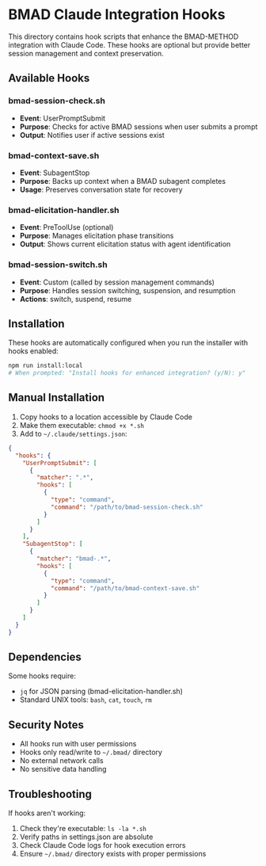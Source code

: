 # BMAD Claude Integration Hooks

This directory contains hook scripts that enhance the BMAD-METHOD integration with Claude Code. These hooks are optional but provide better session management and context preservation.

## Available Hooks

### bmad-session-check.sh
- **Event**: UserPromptSubmit
- **Purpose**: Checks for active BMAD sessions when user submits a prompt
- **Output**: Notifies user if active sessions exist

### bmad-context-save.sh
- **Event**: SubagentStop
- **Purpose**: Backs up context when a BMAD subagent completes
- **Usage**: Preserves conversation state for recovery

### bmad-elicitation-handler.sh
- **Event**: PreToolUse (optional)
- **Purpose**: Manages elicitation phase transitions
- **Output**: Shows current elicitation status with agent identification

### bmad-session-switch.sh
- **Event**: Custom (called by session management commands)
- **Purpose**: Handles session switching, suspension, and resumption
- **Actions**: switch, suspend, resume

## Installation

These hooks are automatically configured when you run the installer with hooks enabled:

```bash
npm run install:local
# When prompted: "Install hooks for enhanced integration? (y/N): y"
```

## Manual Installation

1. Copy hooks to a location accessible by Claude Code
2. Make them executable: `chmod +x *.sh`
3. Add to `~/.claude/settings.json`:

```json
{
  "hooks": {
    "UserPromptSubmit": [
      {
        "matcher": ".*",
        "hooks": [
          {
            "type": "command",
            "command": "/path/to/bmad-session-check.sh"
          }
        ]
      }
    ],
    "SubagentStop": [
      {
        "matcher": "bmad-.*",
        "hooks": [
          {
            "type": "command",
            "command": "/path/to/bmad-context-save.sh"
          }
        ]
      }
    ]
  }
}
```

## Dependencies

Some hooks require:
- `jq` for JSON parsing (bmad-elicitation-handler.sh)
- Standard UNIX tools: `bash`, `cat`, `touch`, `rm`

## Security Notes

- All hooks run with user permissions
- Hooks only read/write to `~/.bmad/` directory
- No external network calls
- No sensitive data handling

## Troubleshooting

If hooks aren't working:
1. Check they're executable: `ls -la *.sh`
2. Verify paths in settings.json are absolute
3. Check Claude Code logs for hook execution errors
4. Ensure `~/.bmad/` directory exists with proper permissions